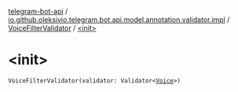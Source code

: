 [telegram-bot-api](../../index.md) / [io.github.oleksivio.telegram.bot.api.model.annotation.validator.impl](../index.md) / [VoiceFilterValidator](index.md) / [&lt;init&gt;](./-init-.md)

# &lt;init&gt;

`VoiceFilterValidator(validator: Validator<`[`Voice`](../../io.github.oleksivio.telegram.bot.api.model.objects.std.files/-voice/index.md)`>)`